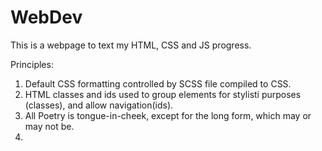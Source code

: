 # WebDev

This is a webpage to text my HTML, CSS and JS progress.

Principles:
1) Default CSS formatting controlled by SCSS file compiled to CSS.
2) HTML classes and ids used to group elements for stylisti purposes (classes), and allow navigation(ids).
3) All Poetry is tongue-in-cheek, except for the long form, which may or may not be.
4) 